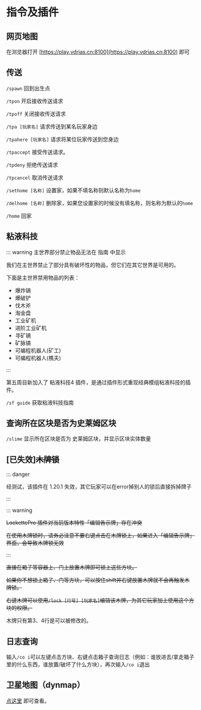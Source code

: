 # 指令及插件

## 网页地图

在浏览器打开 [https://play.vdrias.cn:8100](https://play.vdrias.cn:8100) 即可

## 传送

`/spawn` 回到出生点

`/tpon` 开启接收传送请求

`/tpoff` 关闭接收传送请求

`/tpa [玩家名]` 请求传送到某名玩家身边

`/tpahere [玩家名]` 请求将某位玩家传送到您身边

`/tpaccept` 接受传送请求。

`/tpdeny` 拒绝传送请求

`/tpcancel` 取消传送请求

`/sethome [名称]` 设置家，如果不填名称则默认名称为`home`

`/delhome [名称]` 删除家，如果您设置家的时候没有填名称，则名称为默认的`home`

`/home` 回家

## 粘液科技

::: warning 主世界部分禁止物品无法在 指南 中显示

我们在主世界禁止了部分具有破坏性的物品，但它们在其它世界是可用的。

下面是主世界禁用物品的列表：

- 爆炸镐
- 爆破铲
- 伐木斧
- 淘金盘
- 工业矿机
- 进阶工业矿机
- 寻矿镐
- 矿脉镐
- 可编程机器人(矿工)
- 可编程机器人(樵夫)

:::

第五周目新加入了 粘液科技4 插件，是通过插件形式重现经典模组粘液科技的插件。

`/sf guide` 获取粘液科技指南

## 查询所在区块是否为史莱姆区块

`/slime` 显示所在区块是否为 史莱姆区块，并显示区块实体数量

## [已失效]~~木牌锁~~

::: danger

经测试，该插件在 1.20.1 失效，其它玩家可以在error掉别人的锁后直接拆掉牌子

:::

::: warning

~~LockettePro 插件对当前版本特性「编辑告示牌」存在冲突~~

~~在使用木牌锁时，请务必注意不要右键点击在木牌锁上，如果进入「编辑告示牌」界面，会导致木牌锁无效~~

:::

~~直接在箱子等容器上、门上放置木牌即可锁上这些方块。~~

~~如果你不想锁上箱子、门等方块，可以按住shift并右键放置木牌就不会再触发木牌锁。~~

~~右键木牌可以使用`/lock [行号] [玩家名]`编辑该木牌，为其它玩家加上使用这个方块的权限。~~

木牌只有第3、4行是可以被修改的。

## 日志查询

输入`/co i`可以左键点击方块、右键点击箱子查询日志（例如：谁放进去/拿走箱子里的什么东西，谁放置/破坏了什么方块），再次输入`/co i`退出

## 卫星地图（dynmap）

[点这里](http://play.vdrias.cn:8123/) 即可查看。
